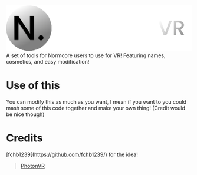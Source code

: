 ![Logo](https://github.com/zelofi/NormcoreVR/blob/main/banner.png)
A set of tools for Normcore users to use for VR!
Featuring names, cosmetics, and easy modification!

# Use of this
You can modify this as much as you want, I mean if you want to you could mash some of this code together and make your own thing! (Credit would be nice though)

# Credits
[fchb1239[(https://github.com/fchb1239/) for the idea!
> [PhotonVR](https://github.com/fchb1239/PhotonVR)
